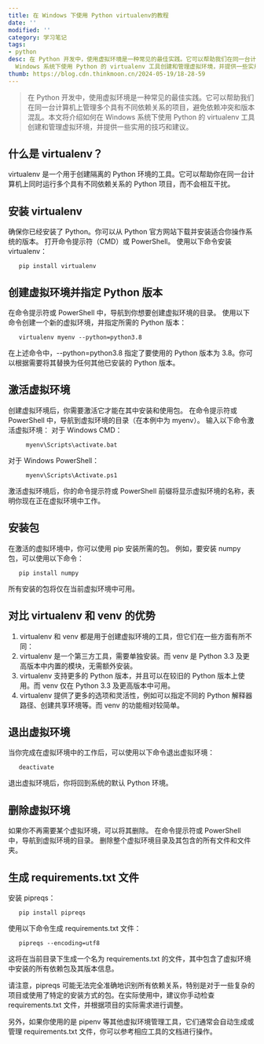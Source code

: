 ```yaml
---
title: 在 Windows 下使用 Python virtualenv的教程
date: ''
modified: ''
category: 学习笔记
tags:
- python
desc: 在 Python 开发中，使用虚拟环境是一种常见的最佳实践。它可以帮助我们在同一台计算机上管理多个具有不同依赖关系的项目，避免依赖冲突和版本混乱。本文将介绍如何在
  Windows 系统下使用 Python 的 virtualenv 工具创建和管理虚拟环境，并提供一些实用的技巧和建议。
thumb: https://blog.cdn.thinkmoon.cn/2024-05-19/18-28-59
---
```


> 在 Python 开发中，使用虚拟环境是一种常见的最佳实践。它可以帮助我们在同一台计算机上管理多个具有不同依赖关系的项目，避免依赖冲突和版本混乱。本文将介绍如何在 Windows 系统下使用 Python 的 virtualenv 工具创建和管理虚拟环境，并提供一些实用的技巧和建议。

## 什么是 virtualenv？
virtualenv 是一个用于创建隔离的 Python 环境的工具。它可以帮助你在同一台计算机上同时运行多个具有不同依赖关系的 Python 项目，而不会相互干扰。


## 安装 virtualenv
确保你已经安装了 Python。你可以从 Python 官方网站下载并安装适合你操作系统的版本。
打开命令提示符（CMD）或 PowerShell。
使用以下命令安装 virtualenv：
```plaintext
   pip install virtualenv
```
## 创建虚拟环境并指定 Python 版本
在命令提示符或 PowerShell 中，导航到你想要创建虚拟环境的目录。
使用以下命令创建一个新的虚拟环境，并指定所需的 Python 版本：
```plaintext
   virtualenv myenv --python=python3.8
```
在上述命令中，--python=python3.8 指定了要使用的 Python 版本为 3.8。你可以根据需要将其替换为任何其他已安装的 Python 版本。
## 激活虚拟环境
创建虚拟环境后，你需要激活它才能在其中安装和使用包。
在命令提示符或 PowerShell 中，导航到虚拟环境的目录（在本例中为 myenv）。
输入以下命令激活虚拟环境：
对于 Windows CMD：
```plaintext
     myenv\Scripts\activate.bat
```
对于 Windows PowerShell：
```plaintext
     myenv\Scripts\Activate.ps1
```
激活虚拟环境后，你的命令提示符或 PowerShell 前缀将显示虚拟环境的名称，表明你现在正在虚拟环境中工作。
## 安装包
在激活的虚拟环境中，你可以使用 pip 安装所需的包。
例如，要安装 numpy 包，可以使用以下命令：
```plaintext
   pip install numpy
```
所有安装的包将仅在当前虚拟环境中可用。
## 对比 virtualenv 和 venv 的优势
1. virtualenv 和 venv 都是用于创建虚拟环境的工具，但它们在一些方面有所不同：
2. virtualenv 是一个第三方工具，需要单独安装。而 venv 是 Python 3.3 及更高版本中内置的模块，无需额外安装。
3. virtualenv 支持更多的 Python 版本，并且可以在较旧的 Python 版本上使用。而 venv 仅在 Python 3.3 及更高版本中可用。
4. virtualenv 提供了更多的选项和灵活性，例如可以指定不同的 Python 解释器路径、创建共享环境等。而 venv 的功能相对较简单。

## 退出虚拟环境
当你完成在虚拟环境中的工作后，可以使用以下命令退出虚拟环境：
```plaintext
   deactivate
```
退出虚拟环境后，你将回到系统的默认 Python 环境。
## 删除虚拟环境
如果你不再需要某个虚拟环境，可以将其删除。
在命令提示符或 PowerShell 中，导航到虚拟环境的目录。
删除整个虚拟环境目录及其包含的所有文件和文件夹。
## 生成 requirements.txt 文件

安装 pipreqs：
```plaintext
   pip install pipreqs
```
使用以下命令生成 requirements.txt 文件：
```plaintext
   pipreqs --encoding=utf8
```
这将在当前目录下生成一个名为 requirements.txt 的文件，其中包含了虚拟环境中安装的所有依赖包及其版本信息。

请注意，pipreqs 可能无法完全准确地识别所有依赖关系，特别是对于一些复杂的项目或使用了特定的安装方式的包。在实际使用中，建议你手动检查 requirements.txt 文件，并根据项目的实际需求进行调整。

另外，如果你使用的是 pipenv 等其他虚拟环境管理工具，它们通常会自动生成或管理 requirements.txt 文件，你可以参考相应工具的文档进行操作。